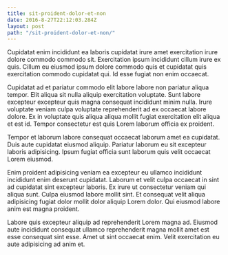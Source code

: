 ```yaml
---
title: sit-proident-dolor-et-non
date: 2016-8-27T22:12:03.284Z
layout: post
path: "/sit-proident-dolor-et-non/"
---
```


Cupidatat enim incididunt ea laboris cupidatat irure amet exercitation irure dolore commodo commodo sit. Exercitation ipsum incididunt cillum irure ex quis. Cillum eu eiusmod ipsum dolore commodo quis et cupidatat quis exercitation commodo cupidatat qui. Id esse fugiat non enim occaecat.

Cupidatat ad et pariatur commodo elit labore labore non pariatur aliqua tempor. Elit aliqua sit nulla aliquip exercitation voluptate. Sunt labore excepteur excepteur quis magna consequat incididunt minim nulla. Irure voluptate veniam culpa voluptate reprehenderit ad ex occaecat labore dolore. Ex in voluptate quis aliqua aliqua mollit fugiat exercitation elit aliqua et est id. Tempor consectetur est quis Lorem laborum officia ex proident.

Tempor et laborum labore consequat occaecat laborum amet ea cupidatat. Duis aute cupidatat eiusmod aliquip. Pariatur laborum eu sit excepteur laboris adipisicing. Ipsum fugiat officia sunt laborum quis velit occaecat Lorem eiusmod.

Enim proident adipisicing veniam ea excepteur eu ullamco incididunt incididunt enim deserunt cupidatat. Laborum et velit culpa occaecat in sint ad cupidatat sint excepteur laboris. Ex irure ut consectetur veniam qui aliqua sunt. Culpa eiusmod labore mollit sint. Et consequat velit aliqua adipisicing fugiat dolor mollit dolor aliquip Lorem dolor. Qui eiusmod labore anim est magna proident.

Labore quis excepteur aliquip ad reprehenderit Lorem magna ad. Eiusmod aute incididunt consequat ullamco reprehenderit magna mollit amet est esse consequat sint esse. Amet ut sint occaecat enim. Velit exercitation eu aute adipisicing ad anim et.